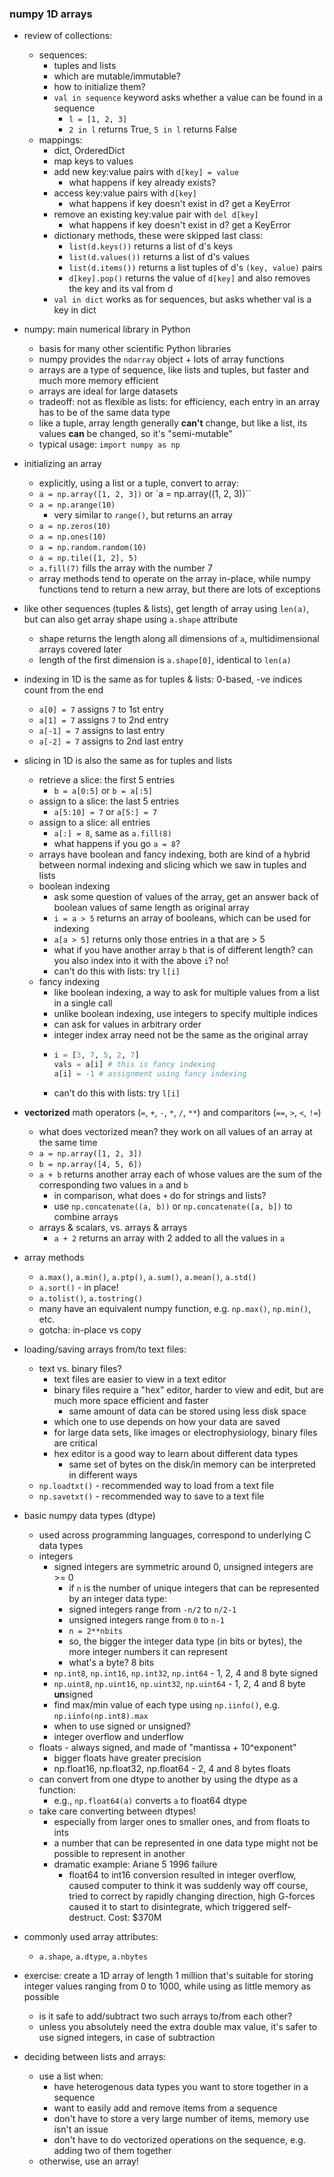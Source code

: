 ### numpy 1D arrays

- review of collections:
    - sequences:
        - tuples and lists
        - which are mutable/immutable?
        - how to initialize them?
        - `val in sequence` keyword asks whether a value can be found in a sequence
            - ```l = [1, 2, 3]```
            - ```2 in l``` returns True, ```5 in l``` returns False
    - mappings:
        - dict, OrderedDict
        - map keys to values
        - add new key:value pairs with `d[key] = value`
            - what happens if key already exists?
        - access key:value pairs with `d[key]`
            - what happens if key doesn't exist in d? get a KeyError
        - remove an existing key:value pair with `del d[key]`
            - what happens if key doesn't exist in d? get a KeyError
        - dictionary methods, these were skipped last class:
            - `list(d.keys())` returns a list of d's keys
            - `list(d.values())` returns a list of d's values
            - `list(d.items())` returns a list tuples of d's `(key, value)` pairs
            - `d[key].pop()` returns the value of `d[key]` and also removes the key and its val from d
        - `val in dict` works as for sequences, but asks whether val is a key in dict

- numpy: main numerical library in Python
    - basis for many other scientific Python libraries
    - numpy provides the `ndarray` object + lots of array functions
    - arrays are a type of sequence, like lists and tuples, but faster and much more memory efficient
    - arrays are ideal for large datasets
    - tradeoff: not as flexible as lists: for efficiency, each entry in an array has to be of the same data type
    - like a tuple, array length generally **can't** change, but like a list, its values **can** be changed, so it's "semi-mutable"
    - typical usage: `import numpy as np`

- initializing an array
    - explicitly, using a list or a tuple, convert to array:
    - `a = np.array([1, 2, 3])` or `a = np.array((1, 2, 3))``
    - `a = np.arange(10)`
        - very similar to `range()`, but returns an array
    - `a = np.zeros(10)`
    - `a = np.ones(10)`
    - `a = np.random.random(10)`
    - `a = np.tile([1, 2], 5)`
    - `a.fill(7)` fills the array with the number 7
    - array methods tend to operate on the array in-place, while numpy functions tend to return a new array, but there are lots of exceptions

- like other sequences (tuples & lists), get length of array using `len(a)`, but can also get array shape using `a.shape` attribute
    - shape returns the length along all dimensions of `a`, multidimensional arrays covered later
    - length of the first dimension is `a.shape[0]`, identical to `len(a)`

- indexing in 1D is the same as for tuples & lists: 0-based, -ve indices count from the end
    - `a[0] = 7` assigns `7` to 1st entry
    - `a[1] = 7` assigns `7` to 2nd entry
    - `a[-1] = 7` assigns to last entry
    - `a[-2] = 7` assigns to 2nd last entry

- slicing in 1D is also the same as for tuples and lists
    - retrieve a slice: the first 5 entries
        - `b = a[0:5]` or `b = a[:5]`
    - assign to a slice: the last 5 entries
        - `a[5:10] = 7` or `a[5:] = 7`
    - assign to a slice: all entries
        - `a[:] = 8`, same as `a.fill(8)`
        - what happens if you go `a = 8`?
    - arrays have boolean and fancy indexing, both are kind of a hybrid between normal indexing and slicing which we saw in tuples and lists
    - boolean indexing
        - ask some question of values of the array, get an answer back of boolean values of same length as original array
        - `i = a > 5` returns an array of booleans, which can be used for indexing
        - `a[a > 5]` returns only those entries in a that are > 5
        - what if you have another array `b` that is of different length? can you also index into it with the above `i`? no!
        - can't do this with lists: try `l[i]`
    - fancy indexing
        - like boolean indexing, a way to ask for multiple values from a list in a single call
        - unlike boolean indexing, use integers to specify multiple indices
        - can ask for values in arbitrary order
        - integer index array need not be the same as the original array
        - ```python
          i = [3, 7, 5, 2, 7]
          vals = a[i] # this is fancy indexing
          a[i] = -1 # assignment using fancy indexing
          ````
        - can't do this with lists: try `l[i]`

- **vectorized** math operators (`=`, `+`, `-`, `*`, `/`, `**`) and comparitors (`==`, `>`, `<`, `!=`)
    - what does vectorized mean? they work on all values of an array at the same time
    - `a = np.array([1, 2, 3])`
    - `b = np.array([4, 5, 6])`
    - `a + b` returns another array each of whose values are the sum of the corresponding two values in `a` and `b`
        - in comparison, what does `+` do for strings and lists?
        - use `np.concatenate((a, b))` or `np.concatenate([a, b])` to combine arrays
    - arrays & scalars, vs. arrays & arrays
        - `a + 2` returns an array with 2 added to all the values in `a`

- array methods
    - `a.max()`, `a.min()`, `a.ptp()`, `a.sum()`, `a.mean()`, `a.std()`
    - `a.sort()` - in place!
    - `a.tolist()`, `a.tostring()`
    - many have an equivalent numpy function, e.g. `np.max()`, `np.min()`, etc.
    - gotcha: in-place vs copy

- loading/saving arrays from/to text files:
    - text vs. binary files?
        - text files are easier to view in a text editor
        - binary files require a "hex" editor, harder to view and edit, but are much more space efficient and faster
            - same amount of data can be stored using less disk space
        - which one to use depends on how your data are saved
        - for large data sets, like images or electrophysiology, binary files are critical
        - hex editor is a good way to learn about different data types
            - same set of bytes on the disk/in memory can be interpreted in different ways
    - `np.loadtxt()` - recommended way to load from a text file
    - `np.savetxt()` - recommended way to save to a text file

- basic numpy data types (dtype)
    - used across programming languages, correspond to underlying C data types
    - integers
        - signed integers are symmetric around 0, unsigned integers are >= 0
            - if `n` is the number of unique integers that can be represented by an integer data type:
            - signed integers range from `-n/2` to `n/2-1`
            - unsigned integers range from `0` to `n-1`
            - `n = 2**nbits`
            - so, the bigger the integer data type (in bits or bytes), the more integer numbers it can represent
            - what's a byte? 8 bits
        - `np.int8`, `np.int16`, `np.int32`, `np.int64` - 1, 2, 4 and 8 byte signed
        - `np.uint8`, `np.uint16`, `np.uint32`, `np.uint64` - 1, 2, 4 and 8 byte **un**signed
        - find max/min value of each type using `np.iinfo()`, e.g. `np.iinfo(np.int8).max`
        - when to use signed or unsigned?
        - integer overflow and underflow
    - floats - always signed, and made of "mantissa + 10^exponent"
        - bigger floats have greater precision
        - np.float16, np.float32, np.float64 - 2, 4 and 8 bytes floats
    - can convert from one dtype to another by using the dtype as a function:
        - e.g., `np.float64(a)` converts `a` to float64 dtype
    - take care converting between dtypes!
        - especially from larger ones to smaller ones, and from floats to ints
        - a number that can be represented in one data type might not be possible to represent in another
        - dramatic example: Ariane 5 1996 failure
            - float64 to int16 conversion resulted in integer overflow, caused computer to think it was suddenly way off course, tried to correct by rapidly changing direction, high G-forces caused it to start to disintegrate, which triggered self-destruct. Cost: $370M

- commonly used array attributes:
    - `a.shape`, `a.dtype`, `a.nbytes`

- exercise: create a 1D array of length 1 million that's suitable for storing integer values ranging from 0 to 1000, while using as little memory as possible
    - is it safe to add/subtract two such arrays to/from each other?
    - unless you absolutely need the extra double max value, it's safer to use signed integers, in case of subtraction

- deciding between lists and arrays:
    - use a list when:
        - have heterogenous data types you want to store together in a sequence
        - want to easily add and remove items from a sequence
        - don't have to store a very large number of items, memory use isn't an issue
        - don't have to do vectorized operations on the sequence, e.g. adding two of them together
    - otherwise, use an array!
